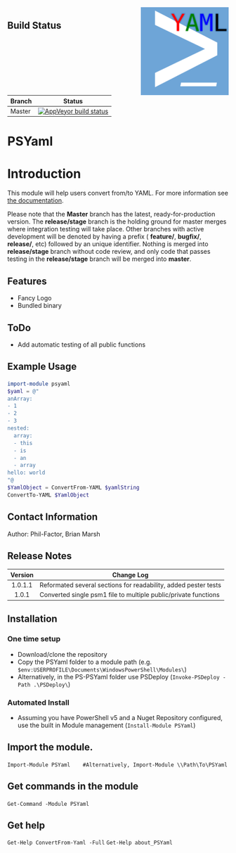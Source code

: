 <img src=".\Media\YAML_PS.png" height="200" align="right" />

## Build Status

|Branch | Status |
|-------|:--------:|
|Master |[![AppVeyor build status](https://ci.appveyor.com/api/projects/status/github/pezhore/PSYaml?branch=master&svg=true)](https://ci.appveyor.com/project/pezhore/PSYaml/branch/master)|

# PSYaml

# Introduction
This module will help users convert from/to YAML. For more information see [the documentation](./Documentation.adoc).

Please note that the **Master** branch has the latest, ready-for-production version. The **release/stage** branch is the holding ground for master merges where integration testing will take place. Other branches with active development will be denoted by having a prefix ( **feature/**, **bugfix/**, **release/**, etc) followed by an unique identifier. Nothing is merged into **release/stage** branch without code review, and only code that passes testing in the **release/stage** branch will be merged into **master**.

## Features
* Fancy Logo
* Bundled binary 

## ToDo
* Add automatic testing of all public functions

## Example Usage
```PowerShell
import-module psyaml
$yaml = @"
anArray:
- 1
- 2
- 3
nested:
  array:
  - this
  - is
  - an
  - array
hello: world
"@
$YamlObject = ConvertFrom-YAML $yamlString
ConvertTo-YAML $YamlObject
```

## Contact Information
Author: Phil-Factor, Brian Marsh

## Release Notes
|  Version  | Change Log                                                        |
| :-------: | ----------------------------------------------------------------- |
|  1.0.1.1  | Reformated several sections for readability, added pester tests   |
|  1.0.1    | Converted single psm1 file to multiple public/private functions   |

## Installation
### One time setup
* Download/clone the repository
* Copy the PSYaml folder to a module path (e.g. `$env:USERPROFILE\Documents\WindowsPowerShell\Modules\`)
* Alternatively, in the PS-PSYaml folder use PSDeploy (`Invoke-PSDeploy -Path .\PSDeploy\`)

### Automated Install
* Assuming you have PowerShell v5 and a Nuget Repository configured, use the built in Module management (`Install-Module PSYaml`)

## Import the module.
`Import-Module PSYaml    #Alternatively, Import-Module \\Path\To\PSYaml`

## Get commands in the module
`Get-Command -Module PSYaml`

## Get help
`Get-Help ConvertFrom-Yaml -Full`
`Get-Help about_PSYaml`


